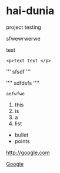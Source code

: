 # hai-dunia

project testing

sfwewrwerwe
<p>test</p>

```
<p>text text </p>
```


'''
<a>sfsdf</a>
'''

''''
sdfdsfs
''''

````
aefwfwe
````
1. this
2. is
3. a
4. list

* bullet
* points

http://google.com

[Google](http://www.google.com)
